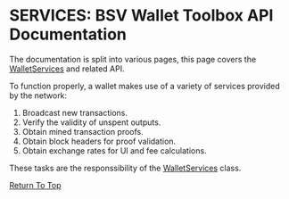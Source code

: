 # SERVICES: BSV Wallet Toolbox API Documentation

The documentation is split into various pages, this page covers the [WalletServices](#class-walletservices) and related API.

To function properly, a wallet makes use of a variety of services provided by the network:

1. Broadcast new transactions.
1. Verify the validity of unspent outputs.
1. Obtain mined transaction proofs.
2. Obtain block headers for proof validation.
3. Obtain exchange rates for UI and fee calculations.

These tasks are the responssibility of the [WalletServices](#class-walletservices) class.

[Return To Top](./README.md)

<!--#region ts2md-api-merged-here-->
<!--#endregion ts2md-api-merged-here-->